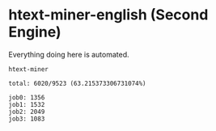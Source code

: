 # htext-miner-english (Second Engine)

Everything doing here is automated.

```
htext-miner

total: 6020/9523 (63.215373306731074%)

job0: 1356
job1: 1532
job2: 2049
job3: 1083
```